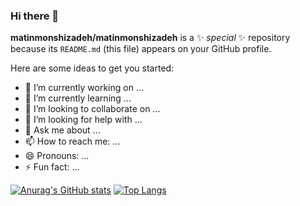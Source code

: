 ### Hi there 👋

**matinmonshizadeh/matinmonshizadeh** is a ✨ _special_ ✨ repository because its `README.md` (this file) appears on your GitHub profile.

Here are some ideas to get you started:

- 🔭 I’m currently working on ...
- 🌱 I’m currently learning ...
- 👯 I’m looking to collaborate on ...
- 🤔 I’m looking for help with ...
- 💬 Ask me about ...
- 📫 How to reach me: ...
- 😄 Pronouns: ...
- ⚡ Fun fact: ...

[![Anurag's GitHub stats](https://github-readme-stats.vercel.app/api?username=matinmonshizadeh&show_icons=true&theme=gotham)](https://github.com/anuraghazra/github-readme-stats) [![Top Langs](https://github-readme-stats.vercel.app/api/top-langs/?username=matinmonshizadeh&layout=compact&theme=gotham)](https://github.com/anuraghazra/github-readme-stats)


